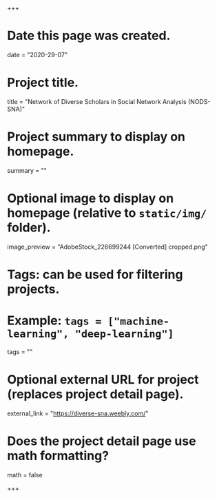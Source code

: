+++
# Date this page was created.
date = "2020-29-07"

# Project title.
title = "Network of Diverse Scholars in Social Network Analysis (NODS-SNA)"

# Project summary to display on homepage.
summary = ""

# Optional image to display on homepage (relative to `static/img/` folder).
image_preview = "AdobeStock_226699244 [Converted] cropped.png"

# Tags: can be used for filtering projects.
# Example: `tags = ["machine-learning", "deep-learning"]`
tags = ""

# Optional external URL for project (replaces project detail page).
external_link = "https://diverse-sna.weebly.com/"

# Does the project detail page use math formatting?
math = false

+++
